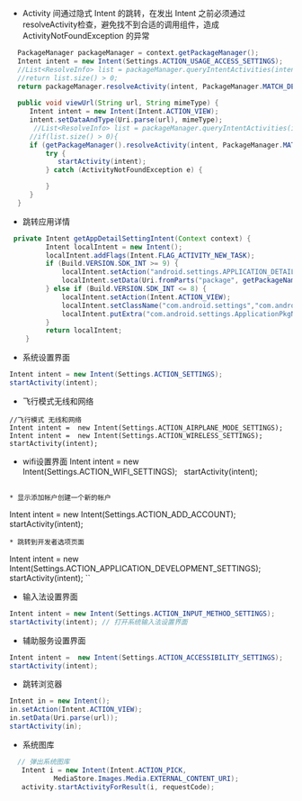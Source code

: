 * Activity 间通过隐式 Intent 的跳转，在发出 Intent 之前必须通过 resolveActivity检查，避免找不到合适的调用组件，造成 ActivityNotFoundException 的异常
```Java
  PackageManager packageManager = context.getPackageManager();  
  Intent intent = new Intent(Settings.ACTION_USAGE_ACCESS_SETTINGS);  
  //List<ResolveInfo> list = packageManager.queryIntentActivities(intent, PackageManager.MATCH_DEFAULT_ONLY);  
  //return list.size() > 0;  
  return packageManager.resolveActivity(intent, PackageManager.MATCH_DEFAULT_ONLY) != null;  
  
  public void viewUrl(String url, String mimeType) {
     Intent intent = new Intent(Intent.ACTION_VIEW);
     intent.setDataAndType(Uri.parse(url), mimeType);
      //List<ResolveInfo> list = packageManager.queryIntentActivities(intent, PackageManager.MATCH_DEFAULT_ONLY);  
     //if(list.size() > 0){
     if (getPackageManager().resolveActivity(intent, PackageManager.MATCH_DEFAULT_ ONLY) != null) {
         try {
            startActivity(intent);
         } catch (ActivityNotFoundException e) {

         }
     }
  }
```

* 跳转应用详情
```Java
 private Intent getAppDetailSettingIntent(Context context) {
    	 Intent localIntent = new Intent();
    	 localIntent.addFlags(Intent.FLAG_ACTIVITY_NEW_TASK);
    	 if (Build.VERSION.SDK_INT >= 9) {
    		 localIntent.setAction("android.settings.APPLICATION_DETAILS_SETTINGS");
    		 localIntent.setData(Uri.fromParts("package", getPackageName(),null));
    	 } else if (Build.VERSION.SDK_INT <= 8) {
    		 localIntent.setAction(Intent.ACTION_VIEW);
    		 localIntent.setClassName("com.android.settings","com.android.settings.InstalledAppDetails");
    		 localIntent.putExtra("com.android.settings.ApplicationPkgName", getPackageName());
    	 }
    	 return localIntent;
    }
```

* 系统设置界面
```Java
Intent intent = new Intent(Settings.ACTION_SETTINGS);  
startActivity(intent);

```

* 飞行模式无线和网络
```
//飞行模式 无线和网络
Intent intent =  new Intent(Settings.ACTION_AIRPLANE_MODE_SETTINGS);
Intent intent =  new Intent(Settings.ACTION_WIRELESS_SETTINGS);  
startActivity(intent);
```

* wifi设置界面
Intent intent =  new Intent(Settings.ACTION_WIFI_SETTINGS);  
startActivity(intent);
```

* 显示添加帐户创建一个新的帐户
```
Intent intent =  new Intent(Settings.ACTION_ADD_ACCOUNT);  
startActivity(intent);
```
* 跳转到开发者选项页面
```
 Intent intent =  new Intent(Settings.ACTION_APPLICATION_DEVELOPMENT_SETTINGS);  
 startActivity(intent);
``

* 输入法设置界面
```Java
Intent intent = new Intent(Settings.ACTION_INPUT_METHOD_SETTINGS);  
startActivity(intent); // 打开系统输入法设置界面  
```

* 辅助服务设置界面
```Java
Intent intent =  new Intent(Settings.ACTION_ACCESSIBILITY_SETTINGS);  
startActivity(intent); 
```

* 跳转浏览器
```Java
Intent in = new Intent();        
in.setAction(Intent.ACTION_VIEW); 
in.setData(Uri.parse(url));  
startActivity(in); 
```
* 系统图库
```Java
  // 弹出系统图库
   Intent i = new Intent(Intent.ACTION_PICK,
           MediaStore.Images.Media.EXTERNAL_CONTENT_URI);
   activity.startActivityForResult(i, requestCode);
```
